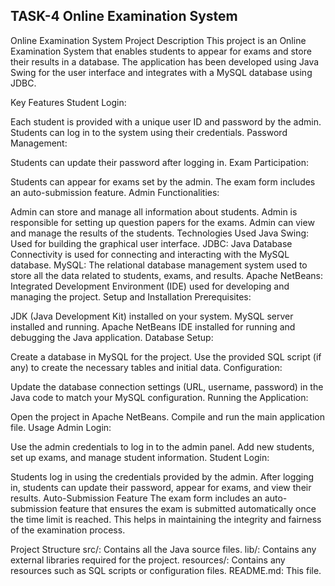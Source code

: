 <H2>TASK-4 Online Examination System</H2>
 

Online Examination System
Project Description
This project is an Online Examination System that enables students to appear for exams and store their results in a database. The application has been developed using Java Swing for the user interface and integrates with a MySQL database using JDBC.

Key Features
Student Login:

Each student is provided with a unique user ID and password by the admin.
Students can log in to the system using their credentials.
Password Management:

Students can update their password after logging in.
Exam Participation:

Students can appear for exams set by the admin.
The exam form includes an auto-submission feature.
Admin Functionalities:

Admin can store and manage all information about students.
Admin is responsible for setting up question papers for the exams.
Admin can view and manage the results of the students.
Technologies Used
Java Swing: Used for building the graphical user interface.
JDBC: Java Database Connectivity is used for connecting and interacting with the MySQL database.
MySQL: The relational database management system used to store all the data related to students, exams, and results.
Apache NetBeans: Integrated Development Environment (IDE) used for developing and managing the project.
Setup and Installation
Prerequisites:

JDK (Java Development Kit) installed on your system.
MySQL server installed and running.
Apache NetBeans IDE installed for running and debugging the Java application.
Database Setup:

Create a database in MySQL for the project.
Use the provided SQL script (if any) to create the necessary tables and initial data.
Configuration:

Update the database connection settings (URL, username, password) in the Java code to match your MySQL configuration.
Running the Application:

Open the project in Apache NetBeans.
Compile and run the main application file.
Usage
Admin Login:

Use the admin credentials to log in to the admin panel.
Add new students, set up exams, and manage student information.
Student Login:

Students log in using the credentials provided by the admin.
After logging in, students can update their password, appear for exams, and view their results.
Auto-Submission Feature
The exam form includes an auto-submission feature that ensures the exam is submitted automatically once the time limit is reached. This helps in maintaining the integrity and fairness of the examination process.

Project Structure
src/: Contains all the Java source files.
lib/: Contains any external libraries required for the project.
resources/: Contains any resources such as SQL scripts or configuration files.
README.md: This file.

